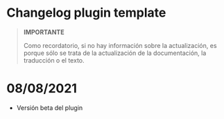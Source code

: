 # Changelog plugin template

>**IMPORTANTE**
>
>Como recordatorio, si no hay información sobre la actualización, es porque sólo se trata de la actualización de la documentación, la traducción o el texto.

# 08/08/2021

- Versión beta del plugin



